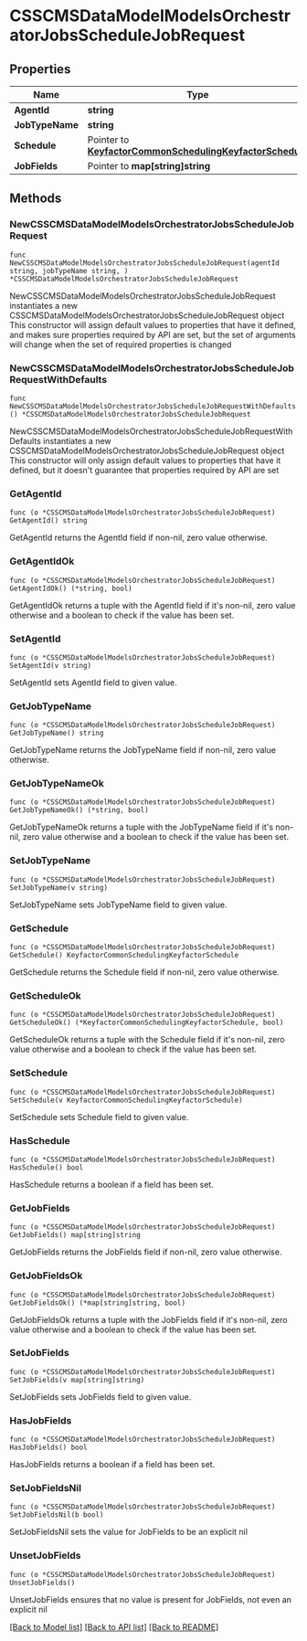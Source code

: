 # CSSCMSDataModelModelsOrchestratorJobsScheduleJobRequest

## Properties

Name | Type | Description | Notes
------------ | ------------- | ------------- | -------------
**AgentId** | **string** |  | 
**JobTypeName** | **string** |  | 
**Schedule** | Pointer to [**KeyfactorCommonSchedulingKeyfactorSchedule**](KeyfactorCommonSchedulingKeyfactorSchedule.md) |  | [optional] 
**JobFields** | Pointer to **map[string]string** |  | [optional] 

## Methods

### NewCSSCMSDataModelModelsOrchestratorJobsScheduleJobRequest

`func NewCSSCMSDataModelModelsOrchestratorJobsScheduleJobRequest(agentId string, jobTypeName string, ) *CSSCMSDataModelModelsOrchestratorJobsScheduleJobRequest`

NewCSSCMSDataModelModelsOrchestratorJobsScheduleJobRequest instantiates a new CSSCMSDataModelModelsOrchestratorJobsScheduleJobRequest object
This constructor will assign default values to properties that have it defined,
and makes sure properties required by API are set, but the set of arguments
will change when the set of required properties is changed

### NewCSSCMSDataModelModelsOrchestratorJobsScheduleJobRequestWithDefaults

`func NewCSSCMSDataModelModelsOrchestratorJobsScheduleJobRequestWithDefaults() *CSSCMSDataModelModelsOrchestratorJobsScheduleJobRequest`

NewCSSCMSDataModelModelsOrchestratorJobsScheduleJobRequestWithDefaults instantiates a new CSSCMSDataModelModelsOrchestratorJobsScheduleJobRequest object
This constructor will only assign default values to properties that have it defined,
but it doesn't guarantee that properties required by API are set

### GetAgentId

`func (o *CSSCMSDataModelModelsOrchestratorJobsScheduleJobRequest) GetAgentId() string`

GetAgentId returns the AgentId field if non-nil, zero value otherwise.

### GetAgentIdOk

`func (o *CSSCMSDataModelModelsOrchestratorJobsScheduleJobRequest) GetAgentIdOk() (*string, bool)`

GetAgentIdOk returns a tuple with the AgentId field if it's non-nil, zero value otherwise
and a boolean to check if the value has been set.

### SetAgentId

`func (o *CSSCMSDataModelModelsOrchestratorJobsScheduleJobRequest) SetAgentId(v string)`

SetAgentId sets AgentId field to given value.


### GetJobTypeName

`func (o *CSSCMSDataModelModelsOrchestratorJobsScheduleJobRequest) GetJobTypeName() string`

GetJobTypeName returns the JobTypeName field if non-nil, zero value otherwise.

### GetJobTypeNameOk

`func (o *CSSCMSDataModelModelsOrchestratorJobsScheduleJobRequest) GetJobTypeNameOk() (*string, bool)`

GetJobTypeNameOk returns a tuple with the JobTypeName field if it's non-nil, zero value otherwise
and a boolean to check if the value has been set.

### SetJobTypeName

`func (o *CSSCMSDataModelModelsOrchestratorJobsScheduleJobRequest) SetJobTypeName(v string)`

SetJobTypeName sets JobTypeName field to given value.


### GetSchedule

`func (o *CSSCMSDataModelModelsOrchestratorJobsScheduleJobRequest) GetSchedule() KeyfactorCommonSchedulingKeyfactorSchedule`

GetSchedule returns the Schedule field if non-nil, zero value otherwise.

### GetScheduleOk

`func (o *CSSCMSDataModelModelsOrchestratorJobsScheduleJobRequest) GetScheduleOk() (*KeyfactorCommonSchedulingKeyfactorSchedule, bool)`

GetScheduleOk returns a tuple with the Schedule field if it's non-nil, zero value otherwise
and a boolean to check if the value has been set.

### SetSchedule

`func (o *CSSCMSDataModelModelsOrchestratorJobsScheduleJobRequest) SetSchedule(v KeyfactorCommonSchedulingKeyfactorSchedule)`

SetSchedule sets Schedule field to given value.

### HasSchedule

`func (o *CSSCMSDataModelModelsOrchestratorJobsScheduleJobRequest) HasSchedule() bool`

HasSchedule returns a boolean if a field has been set.

### GetJobFields

`func (o *CSSCMSDataModelModelsOrchestratorJobsScheduleJobRequest) GetJobFields() map[string]string`

GetJobFields returns the JobFields field if non-nil, zero value otherwise.

### GetJobFieldsOk

`func (o *CSSCMSDataModelModelsOrchestratorJobsScheduleJobRequest) GetJobFieldsOk() (*map[string]string, bool)`

GetJobFieldsOk returns a tuple with the JobFields field if it's non-nil, zero value otherwise
and a boolean to check if the value has been set.

### SetJobFields

`func (o *CSSCMSDataModelModelsOrchestratorJobsScheduleJobRequest) SetJobFields(v map[string]string)`

SetJobFields sets JobFields field to given value.

### HasJobFields

`func (o *CSSCMSDataModelModelsOrchestratorJobsScheduleJobRequest) HasJobFields() bool`

HasJobFields returns a boolean if a field has been set.

### SetJobFieldsNil

`func (o *CSSCMSDataModelModelsOrchestratorJobsScheduleJobRequest) SetJobFieldsNil(b bool)`

 SetJobFieldsNil sets the value for JobFields to be an explicit nil

### UnsetJobFields
`func (o *CSSCMSDataModelModelsOrchestratorJobsScheduleJobRequest) UnsetJobFields()`

UnsetJobFields ensures that no value is present for JobFields, not even an explicit nil

[[Back to Model list]](../README.md#documentation-for-models) [[Back to API list]](../README.md#documentation-for-api-endpoints) [[Back to README]](../README.md)


